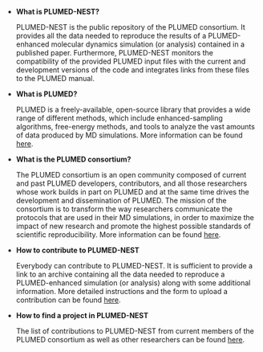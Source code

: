* __What is PLUMED-NEST?__

  PLUMED-NEST is the public repository of the PLUMED consortium. It provides all the data
  needed to reproduce the results of a PLUMED-enhanced molecular dynamics simulation (or analysis)
  contained in a published paper. Furthermore, PLUMED-NEST monitors the compatibility of the provided
  PLUMED input files with the current and development versions of the code and integrates links from these files to the 
  PLUMED manual. 

* __What is PLUMED?__

  PLUMED is a freely-available, open-source library that provides a wide range of different methods, which include enhanced-sampling algorithms, free-energy methods, and tools to analyze the vast amounts 
  of data produced by MD simulations. More information can be found [here](http://www.plumed.org). 

* __What is the PLUMED consortium?__

  The PLUMED consortium is an open community composed of current and past PLUMED developers, contributors, 
  and all those researchers whose work builds in part on PLUMED and at the same time drives 
  the development and dissemination of PLUMED.
  The mission of the consortium is to transform the way researchers communicate the 
  protocols that are used in their MD simulations, in order to maximize the impact of 
  new research and promote the highest possible standards of scientific reproducibility. 
  More information can be found [here](Members.md). 

* __How to contribute to PLUMED-NEST__

  Everybody can contribute to PLUMED-NEST. It is sufficient to provide
  a link to an archive containing all the data needed to reproduce a 
  PLUMED-enhanced simulation (or analysis) along with some additional information.
  More detailed instructions and the form to upload a contribution can be found [here](Contribute.html).

* __How to find a project in PLUMED-NEST__

  The list of contributions to PLUMED-NEST from current members of the PLUMED consortium as well as other researchers
  can be found [here](list.md).


